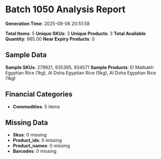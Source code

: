 # Batch 1050 Analysis Report

**Generation Time**: 2025-08-06 20:51:58

**Total Items**: 5
**Unique SKUs**: 3
**Unique Products**: 3
**Total Available Quantity**: 965.00
**Near Expiry Products**: 0

## Sample Data
**Sample SKUs**: 279821, 935395, 934571
**Sample Products**: El Matbakh Egyptian Rice (1kg), Al Doha Egyptian Rice (5kg), Al Doha Egyptian Rice (1kg)

## Financial Categories
- **Commodities**: 5 items

## Missing Data
- **Skus**: 0 missing
- **Product_ids**: 0 missing
- **Product_names**: 0 missing
- **Barcodes**: 0 missing

